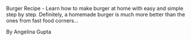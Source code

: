 Burger Recipe - Learn how to make burger at home with easy and simple step by step. Definitely, a homemade burger is much more better than the ones from fast food corners...

By Angelina Gupta